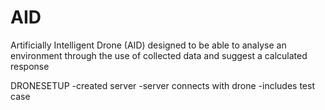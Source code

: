 # AID
Artificially Intelligent Drone (AID) designed to be able to analyse an environment through the use of collected data and suggest a calculated response

DRONESETUP
-created server
-server connects with drone
-includes test case
